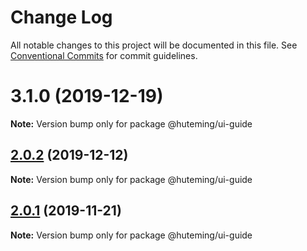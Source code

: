 # Change Log

All notable changes to this project will be documented in this file.
See [Conventional Commits](https://conventionalcommits.org) for commit guidelines.

# 3.1.0 (2019-12-19)

**Note:** Version bump only for package @huteming/ui-guide





## [2.0.2](https://github.com/huteming/huteming-ui/compare/@huteming/ui-guide@2.0.1...@huteming/ui-guide@2.0.2) (2019-12-12)

**Note:** Version bump only for package @huteming/ui-guide





## [2.0.1](https://github.com/huteming/huteming-ui/compare/@huteming/ui-guide@2.0.0...@huteming/ui-guide@2.0.1) (2019-11-21)

**Note:** Version bump only for package @huteming/ui-guide
